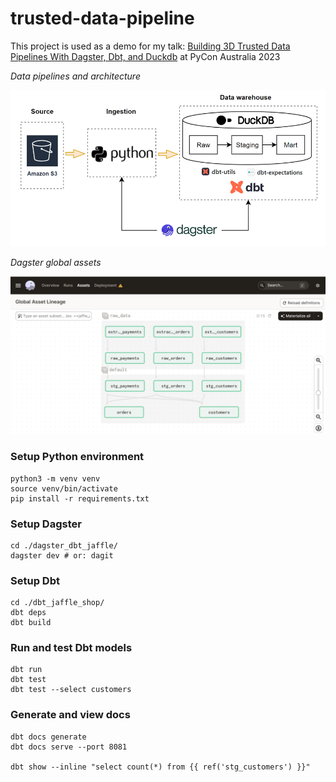 # trusted-data-pipeline

This project is used as a demo for my talk: [Building 3D Trusted Data Pipelines With Dagster, Dbt, and Duckdb](https://2023.pycon.org.au/program/RY9ZCY/) at PyCon Australia 2023

*Data pipelines and architecture*

<center><img src="./assets/image/3D_data_pipeline.png"/></center>


*Dagster global assets*

<center><img src="./assets/image/dagster_assets.png"/></center>

### Setup Python environment

```
python3 -m venv venv
source venv/bin/activate
pip install -r requirements.txt

```

### Setup Dagster

```
cd ./dagster_dbt_jaffle/
dagster dev # or: dagit
```

### Setup Dbt

```
cd ./dbt_jaffle_shop/
dbt deps
dbt build
```

### Run and test Dbt models

```
dbt run
dbt test
dbt test --select customers
```

### Generate and view docs

```
dbt docs generate
dbt docs serve --port 8081

dbt show --inline "select count(*) from {{ ref('stg_customers') }}"
```

